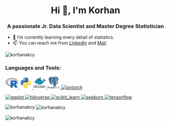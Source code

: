 ### 

<h1 align="center">Hi 👋, I'm Korhan</h1>
<h3 align="center">A passionate Jr. Data Scientist and Master Degree Statistician</h3>

- 🌱 I’m currently learning every detail of statistics.
- 📫 You can reach me from [LinkedIn](https://www.linkedin.com/in/korhanakcay/) and [Mail](mailto:ekorhanakcay@gmail.com).
<p align="left"> <img src="https://komarev.com/ghpvc/?username=korhanakcy&label=Profile%20views&color=0e75b6&style=flat" alt="korhanakcy" /> </p>


<h3 align="left">Languages and Tools:</h3>
<p align="left"> <a href="https://www.r-project.org/" target="_blank" rel="noreferrer"> <img src="https://raw.githubusercontent.com/devicons/devicon/master/icons/r/r-original.svg" alt="R" width="40" height="40"/> </a>
</a> <a href="https://www.python.org" target="_blank" rel="noreferrer"> <img src="https://raw.githubusercontent.com/devicons/devicon/master/icons/python/python-original.svg" alt="python" width="40" height="40"/> </a> <a 

<p align="left"> <a href="https://www.docker.com/" target="_blank" rel="noreferrer"> <img src="https://raw.githubusercontent.com/devicons/devicon/master/icons/docker/docker-original-wordmark.svg" alt="docker" width="40" height="40"/> </a> <a href="https://www.postgresql.org" target="_blank" rel="noreferrer"> <img src="https://raw.githubusercontent.com/devicons/devicon/master/icons/postgresql/postgresql-original-wordmark.svg" alt="postgresql" width="40" height="40"/> </a> <a href="https://pytorch.org/" target="_blank" rel="noreferrer"> <img src="https://www.vectorlogo.zone/logos/pytorch/pytorch-icon.svg" alt="pytorch" width="40" height="40"/>
<p align="left"> <a href="https://ggplot2.tidyverse.org/" target="_blank" rel="noreferrer"> <img src="https://raw.githubusercontent.com/devicons/devicon/master/icons/r/ggplot-original.svg" alt="ggplot" width="40" height="40"/> </a>
<a href="https://www.tidyverse.org/" target="_blank" rel="noreferrer"> <img src="https://www.tidyverse.org/images/hex-tidyverse.png" alt="tidyverse" width="40" height="40"/> </a>
</a> <a href="https://scikit-learn.org/" target="_blank" rel="noreferrer"> <img src="https://upload.wikimedia.org/wikipedia/commons/0/05/Scikit_learn_logo_small.svg" alt="scikit_learn" width="40" height="40"/> </a> <a href="https://seaborn.pydata.org/" target="_blank" rel="noreferrer"> <img src="https://seaborn.pydata.org/_images/logo-mark-lightbg.svg" alt="seaborn" width="40" height="40"/> </a> <a href="https://www.tensorflow.org" target="_blank" rel="noreferrer"> <img src="https://www.vectorlogo.zone/logos/tensorflow/tensorflow-icon.svg" alt="tensorflow" width="40" height="40"/> </a> </p>

<p><img align="left" src="https://github-readme-stats.vercel.app/api/top-langs?username=korhanakcy&show_icons=true&locale=en&layout=compact" alt="korhanakcy" /></p>

<p>&nbsp;<img align="center" src="https://github-readme-stats.vercel.app/api?username=korhanakcy&show_icons=true&locale=en" alt="korhanakcy" /></p>

<p><img align="center" src="https://github-readme-streak-stats.herokuapp.com/?user=korhanakcy&" alt="korhanakcy" /></p>


<!--
**korhanakcy/korhanakcy** is a ✨ _special_ ✨ repository because its `README.md` (this file) appears on your GitHub profile.

Here are some ideas to get you started:

- 🔭 I’m currently working on ...
- 🌱 I’m currently learning ...
- 👯 I’m looking to collaborate on ...
- 🤔 I’m looking for help with ...
- 💬 Ask me about ...
- 📫 How to reach me: ...
- 😄 Pronouns: ...
- ⚡ Fun fact: ...
-->
